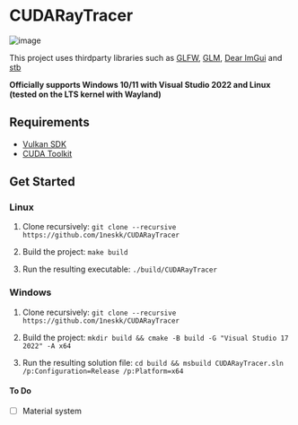 # CUDARayTracer

![image](https://github.com/1neskk/CUDARayTracer/assets/113075816/9c4f74e8-ba22-4d70-a8b2-0cc12e3b3c2d)

This project uses thirdparty libraries such as [GLFW](https://github.com/glfw/glfw), [GLM](https://github.com/g-truc/glm), [Dear ImGui](https://github.com/ocornut/imgui) and [stb](https://github.com/nothings/stb)

**Officially supports Windows 10/11 with Visual Studio 2022 and Linux (tested on the LTS kernel with Wayland)**

## Requirements
- [Vulkan SDK](https://vulkan.lunarg.com/)
- [CUDA Toolkit](https://developer.nvidia.com/cuda-toolkit)

## Get Started

### Linux

1. Clone recursively: `git clone --recursive https://github.com/1neskk/CUDARayTracer`

2. Build the project: `make build`

3. Run the resulting executable: `./build/CUDARayTracer`

### Windows

1. Clone recursively: `git clone --recursive https://github.com/1neskk/CUDARayTracer`

2. Build the project: `mkdir build && cmake -B build -G "Visual Studio 17 2022" -A x64 `

3. Run the resulting solution file: `cd build && msbuild CUDARayTracer.sln /p:Configuration=Release /p:Platform=x64`

#### To Do
- [ ] Material system
